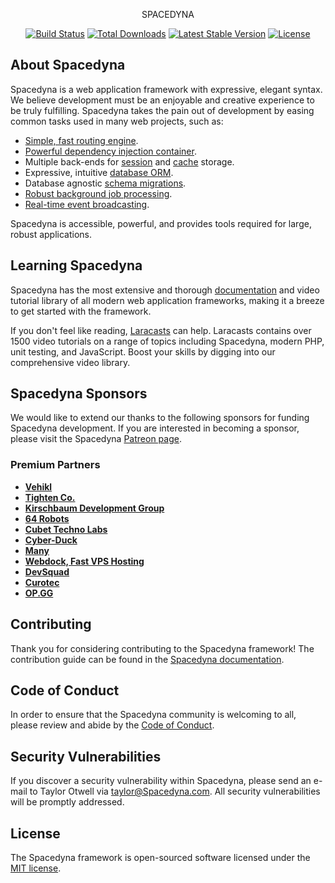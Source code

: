 <p align="center"><a  alt="SPACEDYNA" width="400">SPACEDYNA</a></p>

<p align="center">
<a href="https://travis-ci.org/Spacedyna/framework"><img src="https://travis-ci.org/Spacedyna/framework.svg" alt="Build Status"></a>
<a href="https://packagist.org/packages/Spacedyna/framework"><img src="https://img.shields.io/packagist/dt/Spacedyna/framework" alt="Total Downloads"></a>
<a href="https://packagist.org/packages/Spacedyna/framework"><img src="https://img.shields.io/packagist/v/Spacedyna/framework" alt="Latest Stable Version"></a>
<a href="https://packagist.org/packages/Spacedyna/framework"><img src="https://img.shields.io/packagist/l/Spacedyna/framework" alt="License"></a>
</p>

## About Spacedyna

Spacedyna is a web application framework with expressive, elegant syntax. We believe development must be an enjoyable and creative experience to be truly fulfilling. Spacedyna takes the pain out of development by easing common tasks used in many web projects, such as:

- [Simple, fast routing engine](https://Spacedyna.com/docs/routing).
- [Powerful dependency injection container](https://Spacedyna.com/docs/container).
- Multiple back-ends for [session](https://Spacedyna.com/docs/session) and [cache](https://Spacedyna.com/docs/cache) storage.
- Expressive, intuitive [database ORM](https://Spacedyna.com/docs/eloquent).
- Database agnostic [schema migrations](https://Spacedyna.com/docs/migrations).
- [Robust background job processing](https://Spacedyna.com/docs/queues).
- [Real-time event broadcasting](https://Spacedyna.com/docs/broadcasting).

Spacedyna is accessible, powerful, and provides tools required for large, robust applications.

## Learning Spacedyna

Spacedyna has the most extensive and thorough [documentation](https://Spacedyna.com/docs) and video tutorial library of all modern web application frameworks, making it a breeze to get started with the framework.

If you don't feel like reading, [Laracasts](https://laracasts.com) can help. Laracasts contains over 1500 video tutorials on a range of topics including Spacedyna, modern PHP, unit testing, and JavaScript. Boost your skills by digging into our comprehensive video library.

## Spacedyna Sponsors

We would like to extend our thanks to the following sponsors for funding Spacedyna development. If you are interested in becoming a sponsor, please visit the Spacedyna [Patreon page](https://patreon.com/taylorotwell).

### Premium Partners

- **[Vehikl](https://vehikl.com/)**
- **[Tighten Co.](https://tighten.co)**
- **[Kirschbaum Development Group](https://kirschbaumdevelopment.com)**
- **[64 Robots](https://64robots.com)**
- **[Cubet Techno Labs](https://cubettech.com)**
- **[Cyber-Duck](https://cyber-duck.co.uk)**
- **[Many](https://www.many.co.uk)**
- **[Webdock, Fast VPS Hosting](https://www.webdock.io/en)**
- **[DevSquad](https://devsquad.com)**
- **[Curotec](https://www.curotec.com/services/technologies/Spacedyna/)**
- **[OP.GG](https://op.gg)**

## Contributing

Thank you for considering contributing to the Spacedyna framework! The contribution guide can be found in the [Spacedyna documentation](https://Spacedyna.com/docs/contributions).

## Code of Conduct

In order to ensure that the Spacedyna community is welcoming to all, please review and abide by the [Code of Conduct](https://Spacedyna.com/docs/contributions#code-of-conduct).

## Security Vulnerabilities

If you discover a security vulnerability within Spacedyna, please send an e-mail to Taylor Otwell via [taylor@Spacedyna.com](mailto:taylor@Spacedyna.com). All security vulnerabilities will be promptly addressed.

## License

The Spacedyna framework is open-sourced software licensed under the [MIT license](https://opensource.org/licenses/MIT).
